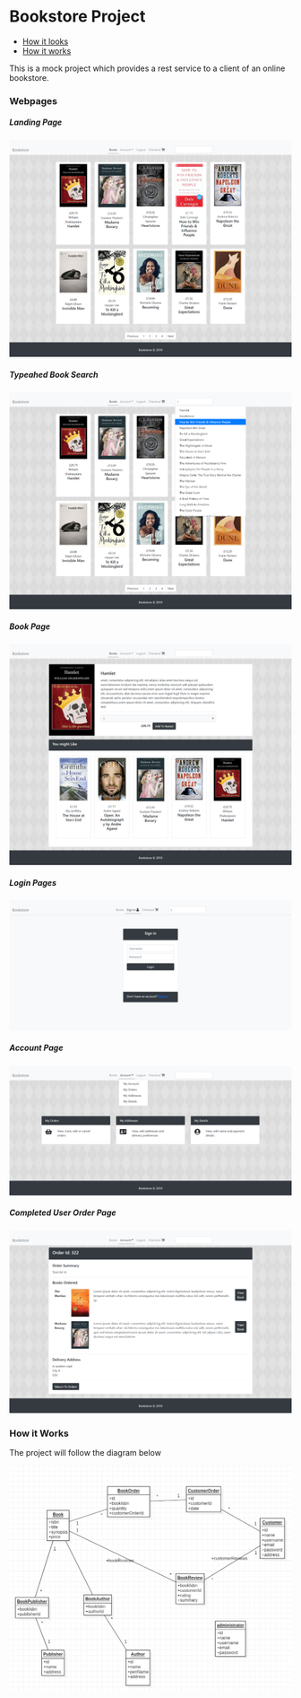 # Bookstore Project

<ul>
  <li><a href="#webpages">How it looks</a></li>
  <li><a href="#details">How it works</a></li>
</ul>

<p>This is a mock project which provides a rest service to a client of an online bookstore.</p>

<h3 id="webpages">Webpages</h3>

<h5>Landing Page</h5>

<a><img src="https://github.com/nganga-anaene/web-projects/blob/master/bookstore/screencapture-localhost-4200-books-2019-11-05-22_13_37.png"></a>

<h5>Typeahed Book Search</h5>

<a><img src="https://github.com/nganga-anaene/web-projects/blob/master/bookstore/screencapture-localhost-4200-books-2019-11-05-22_16_06.png"></a>

<h5>Book Page</h5>

<a><img src="https://github.com/nganga-anaene/web-projects/blob/master/bookstore/screencapture-localhost-4200-books-1-2019-11-05-22_13_55.png"></a>

<h5>Login Pages</h5>

<a><img src="https://github.com/nganga-anaene/web-projects/blob/master/bookstore/screencapture-localhost-4200-login-2019-11-05-22_16_27.png"></a>

<h5>Account Page</h5>

<a><img src="https://github.com/nganga-anaene/web-projects/blob/master/bookstore/screencapture-localhost-4200-account-2019-11-05-22_14_10.png"></a>

<h5>Completed User Order Page</h5>

<a><img src="https://github.com/nganga-anaene/web-projects/blob/master/bookstore/screencapture-localhost-4200-account-orders-322-2019-11-05-22_14_41.png"></a>

<h3 id="details">How it Works</h3>

<p>The project will follow the diagram below</p>
<a><img src="https://github.com/nganga-anaene/web-projects/blob/master/bookstore/model.png"></a>


